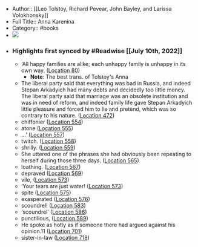 - Author:: [[Leo Tolstoy, Richard Pevear, John Bayley, and Larissa Volokhonsky]]
- Full Title:: Anna Karenina
- Category:: #books
- ![](https://images-na.ssl-images-amazon.com/images/I/51j1lkQWmtL._SL200_.jpg)
- ### Highlights first synced by #Readwise [[July 10th, 2022]]
    - ‘All happy families are alike; each unhappy family is unhappy in its own way. ([Location 80](https://readwise.io/to_kindle?action=open&asin=B002RI9KLS&location=80))
        - **Note**: The best trans. of Tolstoy's Anna
    - The liberal party said that everything was bad in Russia, and indeed Stepan Arkadyich had many debts and decidedly too little money. The liberal party said that marriage was an obsolete institution and was in need of reform, and indeed family life gave Stepan Arkadyich little pleasure and forced him to lie and pretend, which was so contrary to his nature. ([Location 472](https://readwise.io/to_kindle?action=open&asin=B002RI9KLS&location=472))
    - chiffonier ([Location 554](https://readwise.io/to_kindle?action=open&asin=B002RI9KLS&location=554))
    - atone ([Location 555](https://readwise.io/to_kindle?action=open&asin=B002RI9KLS&location=555))
    - …’ ([Location 557](https://readwise.io/to_kindle?action=open&asin=B002RI9KLS&location=557))
    - twitch. ([Location 558](https://readwise.io/to_kindle?action=open&asin=B002RI9KLS&location=558))
    - shrilly. ([Location 559](https://readwise.io/to_kindle?action=open&asin=B002RI9KLS&location=559))
    - She uttered one of the phrases she had obviously been repeating to herself during those three days. ([Location 565](https://readwise.io/to_kindle?action=open&asin=B002RI9KLS&location=565))
    - loathing. ([Location 567](https://readwise.io/to_kindle?action=open&asin=B002RI9KLS&location=567))
    - depraved ([Location 569](https://readwise.io/to_kindle?action=open&asin=B002RI9KLS&location=569))
    - vile, ([Location 573](https://readwise.io/to_kindle?action=open&asin=B002RI9KLS&location=573))
    - ‘Your tears are just water! ([Location 573](https://readwise.io/to_kindle?action=open&asin=B002RI9KLS&location=573))
    - spite ([Location 575](https://readwise.io/to_kindle?action=open&asin=B002RI9KLS&location=575))
    - exasperated ([Location 576](https://readwise.io/to_kindle?action=open&asin=B002RI9KLS&location=576))
    - scoundrel! ([Location 583](https://readwise.io/to_kindle?action=open&asin=B002RI9KLS&location=583))
    - ‘scoundrel’ ([Location 586](https://readwise.io/to_kindle?action=open&asin=B002RI9KLS&location=586))
    - punctilious, ([Location 589](https://readwise.io/to_kindle?action=open&asin=B002RI9KLS&location=589))
    - He spoke as hotly as if someone there had argued against his opinion.11 ([Location 701](https://readwise.io/to_kindle?action=open&asin=B002RI9KLS&location=701))
    - sister-in-law ([Location 718](https://readwise.io/to_kindle?action=open&asin=B002RI9KLS&location=718))
